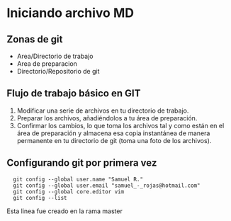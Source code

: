 # Iniciando archivo MD

## Zonas de git

- Area/Directorio de trabajo
- Area de preparacion
- Directorio/Repositorio de git

## Flujo de trabajo básico en GIT

1. Modificar una serie de archivos en tu directorio de trabajo.
2. Preparar los archivos, añadiéndolos a tu área de preparación.
3. Confirmar los cambios, lo que toma los archivos tal y como están en el área de preparación y almacena esa copia instantánea de manera permanente en tu directorio de git (toma una foto de los archivos).

## Configurando git por primera vez

```git
  git config --global user.name "Samuel R."
  git config --global user.email "samuel_-_rojas@hotmail.com"
  git config --global core.editor vim
  git config --list
```
Esta linea fue creado en la rama master	

